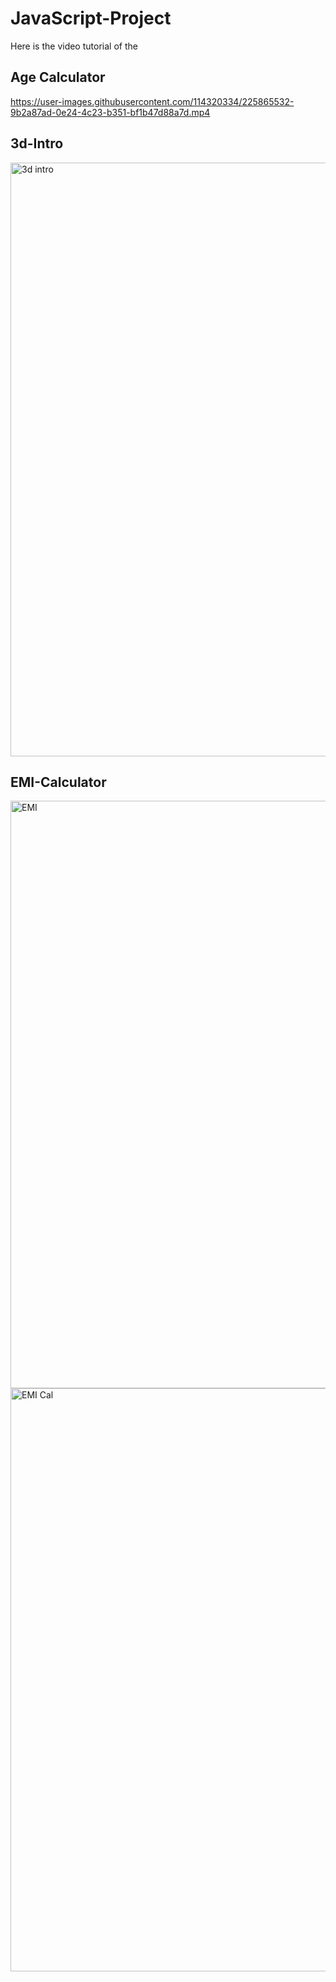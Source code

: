 # JavaScript-Project

Here is the video tutorial of the 
## Age Calculator

https://user-images.githubusercontent.com/114320334/225865532-9b2a87ad-0e24-4c23-b351-bf1b47d88a7d.mp4

## 3d-Intro
<img width="950" alt="3d intro" src="https://user-images.githubusercontent.com/114320334/236612379-b6b5bedf-b2ca-477d-ad81-4f340b88f085.PNG">

## EMI-Calculator
<img width="940" alt="EMI" src="https://user-images.githubusercontent.com/114320334/236810192-2a478041-ff74-49d1-99fc-494f65c5dddf.PNG">
<img width="933" alt="EMI Cal" src="https://user-images.githubusercontent.com/114320334/236810213-68e90903-2897-44fc-8d3b-00b8aefaef1b.PNG">

